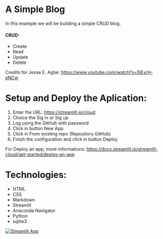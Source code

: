 # A Simple Blog

In this example we will be building a simple CRUD blog.
#### CRUD:
+ Create
+ Read
+ Update
+ Delete

Credits for Jesse E. Agbe:
https://www.youtube.com/watch?v=5lExrH-eNCw

# Setup and Deploy the Aplication:
1. Enter the URL: https://streamlit.io/cloud
2. Choice the Sig in or Sig up
3. Log using the GitHub with password
4. Click in button New App
5. Click in From existing repo (Repository GitHub)
6. Finish the configuration and click in button Deploy

For Deploy an app, more informations: 
https://docs.streamlit.io/streamlit-cloud/get-started/deploy-an-app

# Technologies:
<ul>
  <li>HTML</li>
  <li>CSS</li>
  <li>Markdown</li>
  <li>Streamlit</li>
  <li>Anaconda Navigator</li>
  <li>Python</li>
  <li>sqlite3</li>
</ul>


[![Streamlit App](https://static.streamlit.io/badges/streamlit_badge_black_white.svg)](https://share.streamlit.io//Jcharis/streamlit_todo_crud_app/main/app.py)




